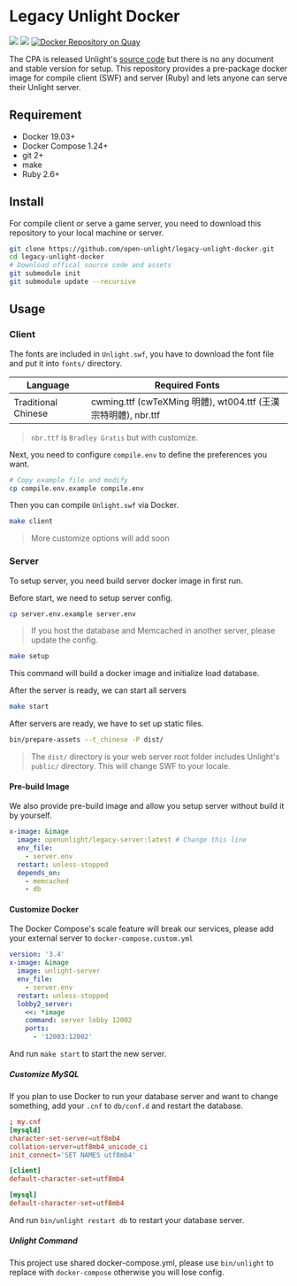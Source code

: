 Legacy Unlight Docker
===

[![](https://images.microbadger.com/badges/image/openunlight/legacy-server.svg)](https://microbadger.com/images/openunlight/legacy-server "Get your own image badge on microbadger.com") [![](https://images.microbadger.com/badges/version/openunlight/legacy-server.svg)](https://microbadger.com/images/openunlight/legacy-server "Get your own version badge on microbadger.com") [![Docker Repository on Quay](https://quay.io/repository/open-unlight/legacy-server/status "Docker Repository on Quay")](https://quay.io/repository/open-unlight/legacy-server)

The CPA is released Unlight's [source code](https://github.com/unlightcpa/Unlight) but there is no any document and stable version for setup.
This repository provides a pre-package docker image for compile client (SWF) and server (Ruby) and lets anyone can serve their Unlight server.

## Requirement

* Docker 19.03+
* Docker Compose 1.24+
* git 2+
* make
* Ruby 2.6+

## Install

For compile client or serve a game server, you need to download this repository to your local machine or server.

```bash
git clone https://github.com/open-unlight/legacy-unlight-docker.git
cd legacy-unlight-docker
# Download offical source code and assets
git submodule init
git submodule update --recursive
```

## Usage

### Client

The fonts are included in `Unlight.swf`, you have to download the font file and put it into `fonts/` directory.

|Language|Required Fonts|
|--------|--------------|
|Traditional Chinese| cwming.ttf (cwTeXMing 明體), wt004.ttf (王漢宗特明體), nbr.ttf|

> `nbr.ttf` is `Bradley Gratis` but with customize.

Next, you need to configure `compile.env` to define the preferences you want.

```bash
# Copy example file and modify
cp compile.env.example compile.env
```

Then you can compile `Unlight.swf` via Docker.

```bash
make client
```

> More customize options will add soon

### Server

To setup server, you need build server docker image in first run.

Before start, we need to setup server config.

```bash
cp server.env.example server.env
```

> If you host the database and Memcached in another server, please update the config.

```bash
make setup
```

This command will build a docker image and initialize load database.

After the server is ready, we can start all servers

```bash
make start
```

After servers are ready, we have to set up static files.

```bash
bin/prepare-assets --t_chinese -P dist/
```

> The `dist/` directory is your web server root folder includes Unlight's `public/` directory. This will change SWF to your locale.

#### Pre-build Image

We also provide pre-build image and allow you setup server without build it by yourself.

```yaml
x-image: &image
  image: openunlight/legacy-server:latest # Change this line
  env_file:
    - server.env
  restart: unless-stopped
  depends_on:
    - memcached
    - db
```

#### Customize Docker

The Docker Compose's scale feature will break our services, please add your external server to `docker-compose.custom.yml`

```yml
version: '3.4'
x-image: &image
  image: unlight-server
  env_file:
    - server.env
  restart: unless-stopped
  lobby2_server:
    <<: *image
    command: server lobby 12002
    ports:
      - '12003:12002'
```

And run `make start` to start the new server.

##### Customize MySQL

If you plan to use Docker to run your database server and want to change something, add your `.cnf` to `db/conf.d` and restart the database.

```cnf
; my.cnf
[mysqld]
character-set-server=utf8mb4
collation-server=utf8mb4_unicode_ci
init_connect='SET NAMES utf8mb4'

[client]
default-character-set=utf8mb4

[mysql]
default-character-set=utf8mb4
```

And run `bin/unlight restart db` to restart your database server.

##### Unlight Command

This project use shared docker-compose.yml, please use `bin/unlight` to replace with `docker-compose` otherwise you will lose config.
